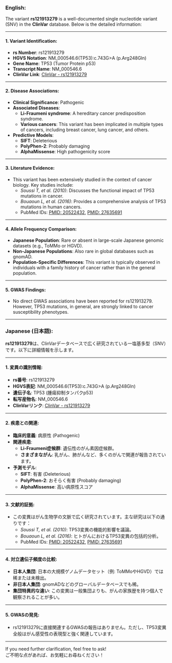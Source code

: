 ### English:
The variant **rs121913279** is a well-documented single nucleotide variant (SNV) in the **ClinVar** database. Below is the detailed information:

---

#### 1. Variant Identification:
- **rs Number**: rs121913279  
- **HGVS Notation**: NM_000546.6(TP53):c.743G>A (p.Arg248Gln)  
- **Gene Name**: TP53 (Tumor Protein p53)  
- **Transcript Name**: NM_000546.6  
- **ClinVar Link**: [ClinVar - rs121913279](https://www.ncbi.nlm.nih.gov/clinvar/variation/12375/)

---

#### 2. Disease Associations:
- **Clinical Significance**: Pathogenic  
- **Associated Diseases**:  
  - **Li-Fraumeni syndrome**: A hereditary cancer predisposition syndrome.  
  - **Various cancers**: This variant has been implicated in multiple types of cancers, including breast cancer, lung cancer, and others.  
- **Predictive Models**:  
  - **SIFT**: Deleterious  
  - **PolyPhen-2**: Probably damaging  
  - **AlphaMissense**: High pathogenicity score  

---

#### 3. Literature Evidence:
- This variant has been extensively studied in the context of cancer biology. Key studies include:  
  - *Soussi T, et al. (2010)*: Discusses the functional impact of TP53 mutations in cancer.  
  - *Bouaoun L, et al. (2016)*: Provides a comprehensive analysis of TP53 mutations in human cancers.  
  - PubMed IDs: [PMID: 20522432](https://pubmed.ncbi.nlm.nih.gov/20522432/), [PMID: 27635691](https://pubmed.ncbi.nlm.nih.gov/27635691/)

---

#### 4. Allele Frequency Comparison:
- **Japanese Population**: Rare or absent in large-scale Japanese genomic datasets (e.g., ToMMo or HGVD).  
- **Non-Japanese Populations**: Also rare in global databases such as gnomAD.  
- **Population-Specific Differences**: This variant is typically observed in individuals with a family history of cancer rather than in the general population.

---

#### 5. GWAS Findings:
- No direct GWAS associations have been reported for rs121913279. However, TP53 mutations, in general, are strongly linked to cancer susceptibility phenotypes.

---

### Japanese (日本語):
**rs121913279**は、ClinVarデータベースで広く研究されている一塩基多型（SNV）です。以下に詳細情報を示します。

---

#### 1. 変異の識別情報:
- **rs番号**: rs121913279  
- **HGVS表記**: NM_000546.6(TP53):c.743G>A (p.Arg248Gln)  
- **遺伝子名**: TP53 (腫瘍抑制タンパクp53)  
- **転写産物名**: NM_000546.6  
- **ClinVarリンク**: [ClinVar - rs121913279](https://www.ncbi.nlm.nih.gov/clinvar/variation/12375/)

---

#### 2. 疾患との関連:
- **臨床的意義**: 病原性 (Pathogenic)  
- **関連疾患**:  
  - **Li-Fraumeni症候群**: 遺伝性のがん素因症候群。  
  - **さまざまながん**: 乳がん、肺がんなど、多くのがんで関連が報告されています。  
- **予測モデル**:  
  - **SIFT**: 有害 (Deleterious)  
  - **PolyPhen-2**: おそらく有害 (Probably damaging)  
  - **AlphaMissense**: 高い病原性スコア  

---

#### 3. 文献的証拠:
- この変異はがん生物学の文脈で広く研究されています。主な研究は以下の通りです：  
  - *Soussi T, et al. (2010)*: TP53変異の機能的影響を議論。  
  - *Bouaoun L, et al. (2016)*: ヒトがんにおけるTP53変異の包括的分析。  
  - PubMed IDs: [PMID: 20522432](https://pubmed.ncbi.nlm.nih.gov/20522432/), [PMID: 27635691](https://pubmed.ncbi.nlm.nih.gov/27635691/)

---

#### 4. 対立遺伝子頻度の比較:
- **日本人集団**: 日本の大規模ゲノムデータセット（例: ToMMoやHGVD）では稀または未検出。  
- **非日本人集団**: gnomADなどのグローバルデータベースでも稀。  
- **集団特異的な違い**: この変異は一般集団よりも、がんの家族歴を持つ個人で観察されることが多い。

---

#### 5. GWASの発見:
- rs121913279に直接関連するGWASの報告はありません。ただし、TP53変異全般はがん感受性の表現型と強く関連しています。

---

If you need further clarification, feel free to ask!  
ご不明な点があれば、お気軽にお尋ねください！